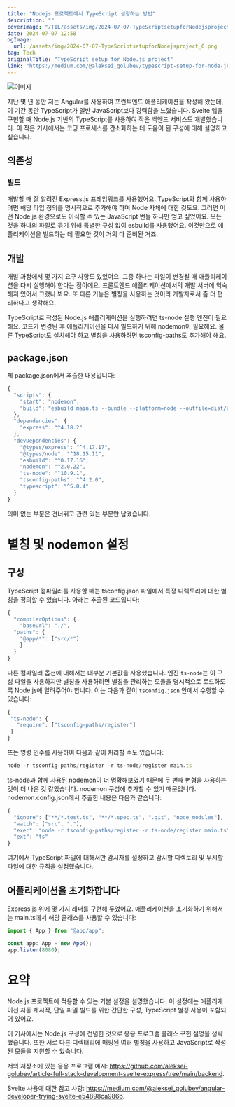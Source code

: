 ```yaml
---
title: "Nodejs 프로젝트에서 TypeScript 설정하는 방법"
description: ""
coverImage: "/TIL/assets/img/2024-07-07-TypeScriptsetupforNodejsproject_0.png"
date: 2024-07-07 12:58
ogImage:
  url: /assets/img/2024-07-07-TypeScriptsetupforNodejsproject_0.png
tag: Tech
originalTitle: "TypeScript setup for Node.js project"
link: "https://medium.com/@aleksei_golubev/typescript-setup-for-node-js-project-28699ed3f6d0"
---
```


![이미지](/TIL/assets/img/2024-07-07-TypeScriptsetupforNodejsproject_0.png)

지난 몇 년 동안 저는 Angular를 사용하여 프런트엔드 애플리케이션을 작성해 왔는데, 이 기간 동안 TypeScript가 일반 JavaScript보다 강력함을 느꼈습니다. Svelte 앱을 구현할 때 Node.js 기반의 TypeScript를 사용하여 작은 백엔드 서비스도 개발했습니다. 이 작은 기사에서는 코딩 프로세스를 간소화하는 데 도움이 된 구성에 대해 설명하고 싶습니다.

## 의존성

### 빌드

<div class="content-ad"></div>

개발할 때 잘 알려진 Express.js 프레임워크를 사용했어요. TypeScript와 함께 사용하려면 해당 타입 정의를 명시적으로 추가해야 하며 Node 자체에 대한 것도요. 그러면 어떤 Node.js 환경으로도 이식할 수 있는 JavaScript 번들 하나만 얻고 싶었어요. 모든 것을 하나의 파일로 묶기 위해 특별한 구성 없이 esbuild를 사용했어요. 이것만으로 애플리케이션을 빌드하는 데 필요한 것이 거의 다 준비된 거죠.

## 개발

개발 과정에서 몇 가지 요구 사항도 있었어요. 그중 하나는 파일이 변경될 때 애플리케이션을 다시 실행해야 한다는 점이에요. 프론트엔드 애플리케이션에서의 개발 서버에 익숙해져 있어서 그랬나 봐요. 또 다른 기능은 별칭을 사용하는 것이라 개발자로서 좀 더 편리하다고 생각해요.

TypeScript로 작성된 Node.js 애플리케이션을 실행하려면 ts-node 실행 엔진이 필요해요. 코드가 변경된 후 애플리케이션을 다시 빌드하기 위해 nodemon이 필요해요. 물론 TypeScript도 설치해야 하고 별칭을 사용하려면 tsconfig-paths도 추가해야 해요.

<div class="content-ad"></div>

## package.json

제 package.json에서 추출한 내용입니다:

```js
{
  "scripts": {
    "start": "nodemon",
    "build": "esbuild main.ts --bundle --platform=node --outfile=dist/app.js --analyze"
  },
  "dependencies": {
    "express": "^4.18.2"
  },
  "devDependencies": {
    "@types/express": "^4.17.17",
    "@types/node": "^18.15.11",
    "esbuild": "^0.17.16",
    "nodemon": "^2.0.22",
    "ts-node": "^10.9.1",
    "tsconfig-paths": "^4.2.0",
    "typescript": "^5.0.4"
  }
}
```

의미 없는 부분은 건너뛰고 관련 있는 부분만 남겼습니다.

<div class="content-ad"></div>

# 별칭 및 nodemon 설정

## 구성

TypeScript 컴파일러를 사용할 때는 tsconfig.json 파일에서 특정 디렉토리에 대한 별칭을 정의할 수 있습니다. 아래는 추출된 코드입니다:

```js
{
  "compilerOptions": {
    "baseUrl": "./",
  "paths": {
    "@app/*": ["src/*"]
    }
  }
}
```

<div class="content-ad"></div>

다른 컴파일러 옵션에 대해서는 대부분 기본값을 사용했습니다. 엔진 `ts-node`는 이 구성 파일을 사용하지만 별칭을 사용하려면 별칭을 관리하는 모듈을 명시적으로 로드하도록 Node.js에 알려주어야 합니다. 이는 다음과 같이 `tsconfig.json` 안에서 수행할 수 있습니다:

```js
{
 "ts-node": {
   "require": ["tsconfig-paths/register"]
 }
}
```

또는 명령 인수를 사용하여 다음과 같이 처리할 수도 있습니다:

```js
node -r tsconfig-paths/register -r ts-node/register main.ts
```

<div class="content-ad"></div>

ts-node과 함께 사용된 nodemon이 더 명확해보였기 때문에 두 번째 변형을 사용하는 것이 더 나은 것 같았습니다. nodemon 구성에 추가할 수 있기 때문입니다. nodemon.config.json에서 추출한 내용은 다음과 같습니다:

```js
{
  "ignore": ["**/*.test.ts", "**/*.spec.ts", ".git", "node_modules"],
  "watch": ["src", "."],
  "exec": "node -r tsconfig-paths/register -r ts-node/register main.ts",
  "ext": "ts"
}
```

여기에서 TypeScript 파일에 대해서만 감시자를 설정하고 감시할 디렉토리 및 무시할 파일에 대한 규칙을 설정했습니다.

## 어플리케이션을 초기화합니다

<div class="content-ad"></div>

Express.js 위에 몇 가지 래퍼를 구현해 두었어요. 애플리케이션을 초기화하기 위해서는 main.ts에서 해당 클래스를 사용할 수 있습니다:

```js
import { App } from "@app/app";

const app: App = new App();
app.listen(8080);
```

# 요약

Node.js 프로젝트에 적용할 수 있는 기본 설정을 설명했습니다. 이 설정에는 애플리케이션 자동 재시작, 단일 파일 빌드를 위한 간단한 구성, TypeScript 별칭 사용이 포함되어 있어요.

<div class="content-ad"></div>

이 기사에서는 Node.js 구성에 전념한 것으로 응용 프로그램 클래스 구현 설명을 생략했습니다. 또한 서로 다른 디렉터리에 매핑된 여러 별칭을 사용하고 JavaScript로 작성된 모듈을 지원할 수 있습니다.

저의 저장소에 있는 응용 프로그램 예시: https://github.com/aleksei-golubev/article-full-stack-development-svelte-express/tree/main/backend.

Svelte 사용에 대한 참고 사항: https://medium.com/@aleksei_golubev/angular-developer-trying-svelte-e54898ca986b.
